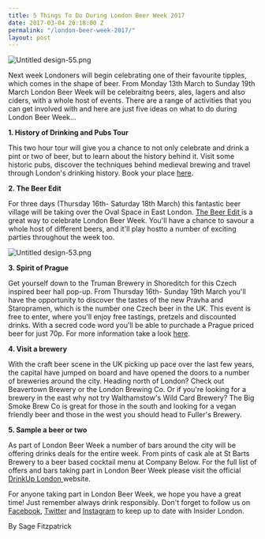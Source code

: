 ```yaml
---
title: 5 Things To Do During London Beer Week 2017
date: 2017-03-04 20:18:00 Z
permalink: "/london-beer-week-2017/"
layout: post
---
```


![Untitled design-55.png](/uploads/Untitled%20design-55.png)

Next week Londoners will begin celebrating one of their favourite tipples, which comes in the shape of beer. From Monday 13th March to Sunday 19th March London Beer Week will be celebraitng beers, ales, lagers and also ciders, with a whole host of events. There are a range of activities that you can get involved with and here are just five ideas on what to do during London Beer Week...

**1. History of Drinking and Pubs Tour**

This two hour tour will give you a chance to not only celebrate and drink a pint or two of beer, but to learn about the history behind it. Visit some historic pubs, discover the techniques behind medieval brewing and travel through London's drinking history. Book your place [here](http://www.insider-london.co.uk/tours/history-of-drinking-and-pubs/). 

**2. The Beer Edit**

For three days (Thursday 16th- Saturday 18th March) this fantastic beer village will be taking over the Oval Space in East London. [The Beer Edit ](https://drinkup.london/beerweek/events/12461/the-beer-edit/)is a great way to celebrate London Beer Week. You'll have a chance to savour a whole host of different beers, and it'll play hostto a number of exciting parties throughout the week too. 

![Untitled design-53.png](/uploads/Untitled%20design-53.png)

**3. Spirit of Prague**

Get yourself down to the Truman Brewery in Shoreditch for this Czech inspired beer hall pop-up. From Thursday 16th- Sunday 19th March you'll have the opportunity to discover the tastes of the new Pravha and Staropramen, which is the number one Czech beer in the UK. This event is free to enter, where you'll enjoy free tastings, pretzels and discounted drinks. With a secred code word you'll be able to purchade a Prague priced beer for just 70p. For more information take a look [here](https://drinkup.london/beerweek/events/12719/spirit-of-prague/). 

**4. Visit a brewery**

With the craft beer scene in the UK picking up pace over the last few years, the capital have jumped on board and have opened the doors to a number of breweries around the city. Heading north of London? Check out Beavertown Brewery or the London Brewing Co.  Or if you're looking for a brewery in the east why not try Walthamstow's Wild Card Brewery? The Big Smoke Brew Co is great for those in the south and looking for a vegan friendly beer and those in the west you should head to Fuller's Brewery. 

**5. Sample a beer or two**

As part of London Beer Week a number of bars around the city will be offering drinks deals for the entire week. From pints of cask ale at St Barts Brewery to a beer based cocktail menu at Company Below. For the full list of offers and bars taking part in London Beer Week please visit the official [DrinkUp London ](https://drinkup.london/beerweek/bars/)website. 

For anyone taking part in London Beer Week, we hope you have a great time! Just remember always drink responsibly. Don't forget to follow us on [Facebook](http://facebook.com/insiderlondon/?fref=ts), [Twitter](https://twitter.com/insiderlondon) and [Instagram](http://instagram.com/insiderlondontours/) to keep up to date with Insider London.

By Sage Fitzpatrick